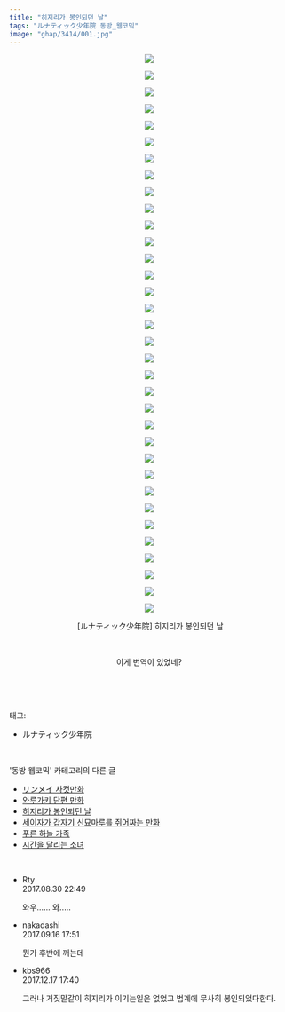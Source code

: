 ```yaml
---
title: "히지리가 봉인되던 날"
tags: "ルナティック少年院 동방_웹코믹"
image: "ghap/3414/001.jpg"
---
```

<div class="article">
<p style="text-align: center; clear: none; float: none;"><img src="{{ site.nasurl }}/ghap/3414/001.jpg"/></p>
<p style="text-align: center; clear: none; float: none;"><img src="{{ site.nasurl }}/ghap/3414/002.jpg"/></p>
<p style="text-align: center; clear: none; float: none;"><img src="{{ site.nasurl }}/ghap/3414/003.jpg"/></p>
<p style="text-align: center; clear: none; float: none;"><img src="{{ site.nasurl }}/ghap/3414/004.jpg"/></p>
<p style="text-align: center; clear: none; float: none;"><img src="{{ site.nasurl }}/ghap/3414/005.jpg"/></p>
<p style="text-align: center; clear: none; float: none;"><img src="{{ site.nasurl }}/ghap/3414/006.jpg"/></p>
<p style="text-align: center; clear: none; float: none;"><img src="{{ site.nasurl }}/ghap/3414/007.jpg"/></p>
<p style="text-align: center; clear: none; float: none;"><img src="{{ site.nasurl }}/ghap/3414/008.jpg"/></p>
<p style="text-align: center; clear: none; float: none;"><img src="{{ site.nasurl }}/ghap/3414/009.jpg"/></p>
<p style="text-align: center; clear: none; float: none;"><img src="{{ site.nasurl }}/ghap/3414/010.jpg"/></p>
<p style="text-align: center; clear: none; float: none;"><img src="{{ site.nasurl }}/ghap/3414/011.jpg"/></p>
<p style="text-align: center; clear: none; float: none;"><img src="{{ site.nasurl }}/ghap/3414/012.jpg"/></p>
<p style="text-align: center; clear: none; float: none;"><img src="{{ site.nasurl }}/ghap/3414/013.jpg"/></p>
<p style="text-align: center; clear: none; float: none;"><img src="{{ site.nasurl }}/ghap/3414/014.jpg"/></p>
<p style="text-align: center; clear: none; float: none;"><img src="{{ site.nasurl }}/ghap/3414/015.jpg"/></p>
<p style="text-align: center; clear: none; float: none;"><img src="{{ site.nasurl }}/ghap/3414/016.jpg"/></p>
<p style="text-align: center; clear: none; float: none;"><img src="{{ site.nasurl }}/ghap/3414/017.jpg"/></p>
<p style="text-align: center; clear: none; float: none;"><img src="{{ site.nasurl }}/ghap/3414/018.jpg"/></p>
<p style="text-align: center; clear: none; float: none;"><img src="{{ site.nasurl }}/ghap/3414/019.jpg"/></p>
<p style="text-align: center; clear: none; float: none;"><img src="{{ site.nasurl }}/ghap/3414/020.jpg"/></p>
<p style="text-align: center; clear: none; float: none;"><img src="{{ site.nasurl }}/ghap/3414/021.jpg"/></p>
<p style="text-align: center; clear: none; float: none;"><img src="{{ site.nasurl }}/ghap/3414/022.jpg"/></p>
<p style="text-align: center; clear: none; float: none;"><img src="{{ site.nasurl }}/ghap/3414/023.jpg"/></p>
<p style="text-align: center; clear: none; float: none;"><img src="{{ site.nasurl }}/ghap/3414/024.jpg"/></p>
<p style="text-align: center; clear: none; float: none;"><img src="{{ site.nasurl }}/ghap/3414/025.jpg"/></p>
<p style="text-align: center; clear: none; float: none;"><img src="{{ site.nasurl }}/ghap/3414/026.jpg"/></p>
<p style="text-align: center; clear: none; float: none;"><img src="{{ site.nasurl }}/ghap/3414/027.jpg"/></p>
<p style="text-align: center; clear: none; float: none;"><img src="{{ site.nasurl }}/ghap/3414/028.jpg"/></p>
<p style="text-align: center; clear: none; float: none;"><img src="{{ site.nasurl }}/ghap/3414/029.jpg"/></p>
<p style="text-align: center; clear: none; float: none;"><img src="{{ site.nasurl }}/ghap/3414/030.jpg"/></p>
<p style="text-align: center; clear: none; float: none;"><img src="{{ site.nasurl }}/ghap/3414/031.jpg"/></p>
<p style="text-align: center; clear: none; float: none;"><img src="{{ site.nasurl }}/ghap/3414/032.jpg"/></p>
<p style="text-align: center; clear: none; float: none;"><img src="{{ site.nasurl }}/ghap/3414/033.jpg"/></p>
<p style="text-align: center; clear: none; float: none;"><img src="{{ site.nasurl }}/ghap/3414/034.jpg"/></p>
<p style="text-align: center; clear: none; float: none;"> [ルナティック少年院] 히지리가 봉인되던 날</p>
<p style="text-align: center; clear: none; float: none;"><br/></p>
<p style="text-align: center; clear: none; float: none;">이게 번역이 있었네?</p>
<p><br/></p>
</div><br/>
<div class="tagTrail">
<p>태그: </p>
<ul>
<li>ルナティック少年院</li>
</ul>
</div><br/>
<div class="another">
<p>'동방 웹코믹' 카테고리의 다른 글</p>
<ul>
<li><a href="/2017-06-18-ghap_3438">リンメイ 사컷만화</a></li>
<li><a href="/2017-06-17-ghap_3415">와루가키 단편 만화</a></li>
<li><a href="/2017-06-17-ghap_3414">히지리가 봉인되던 날</a></li>
<li><a href="/2017-06-16-ghap_3399">세이자가 갑자기 신묘마루를 쥐어짜는 만화</a></li>
<li><a href="/2017-06-16-ghap_3398">푸른 하늘 가족</a></li>
<li><a href="/2017-06-16-ghap_3397">시간을 달리는 소녀</a></li>
</ul>
</div><br/>
<div class="cb_module cb_fluid">
<div class="cb_wrt cb_profile">
<div class="comment">
<ul>
<li class="cb_thumb_off" id="comment15072246">
<div class="cb_comment_area">
<div class="cb_info_area">
<div class="cb_section">
<span class="cb_nick_name">Rty</span>
</div>
<div class="cb_section">
<span class="cb_date">2017.08.30 22:49 </span>
</div>
</div>
<div class="cb_dsc_comment">
<p class="cb_dsc">
											와우...... 와.....
										</p>
</div>
</div></li>
<li class="cb_thumb_off" id="comment15084126">
<div class="cb_comment_area">
<div class="cb_info_area">
<div class="cb_section">
<span class="cb_nick_name">nakadashi</span>
</div>
<div class="cb_section">
<span class="cb_date">2017.09.16 17:51 </span>
</div>
</div>
<div class="cb_dsc_comment">
<p class="cb_dsc">
											뭔가 후반에 깨는데
										</p>
</div>
</div></li>
<li class="cb_thumb_off" id="comment15154023">
<div class="cb_comment_area">
<div class="cb_info_area">
<div class="cb_section">
<span class="cb_nick_name">kbs966</span>
</div>
<div class="cb_section">
<span class="cb_date">2017.12.17 17:40 </span>
</div>
</div>
<div class="cb_dsc_comment">
<p class="cb_dsc">
											그러나 거짓말같이 히지리가 이기는일은 없었고 법계에 무사히 봉인되었다한다.
										</p>
</div>
</div></li>
</ul>
</div>
</div><!-- commentList close -->
</div><br/>
